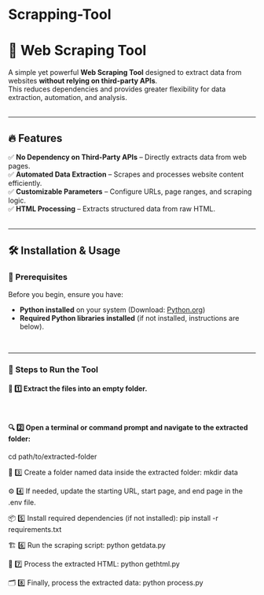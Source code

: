 # Scrapping-Tool

# 🚀 Web Scraping Tool  

A simple yet powerful **Web Scraping Tool** designed to extract data from websites **without relying on third-party APIs**.  
This reduces dependencies and provides greater flexibility for data extraction, automation, and analysis.  
<br>

---

## 🔥 Features  

✅ **No Dependency on Third-Party APIs** – Directly extracts data from web pages.  
✅ **Automated Data Extraction** – Scrapes and processes website content efficiently.  
✅ **Customizable Parameters** – Configure URLs, page ranges, and scraping logic.  
✅ **HTML Processing** – Extracts structured data from raw HTML.  
<br>

---

## 🛠️ Installation & Usage  

### 📌 Prerequisites  

Before you begin, ensure you have:  
- **Python installed** on your system (Download: [Python.org](https://www.python.org))  
- **Required Python libraries installed** (if not installed, instructions are below).  
<br>

---

### 🚀 Steps to Run the Tool  

#### 📂 1️⃣ Extract the files into an empty folder.  
<br>

#### 🔍 2️⃣ Open a terminal or command prompt and navigate to the extracted folder:  
cd path/to/extracted-folder


📁 3️⃣ Create a folder named data inside the extracted folder:
mkdir data


⚙️ 4️⃣ If needed, update the starting URL, start page, and end page in the .env file.


📦 5️⃣ Install required dependencies (if not installed):
pip install -r requirements.txt


🏗️ 6️⃣ Run the scraping script:
python getdata.py


📄 7️⃣ Process the extracted HTML:
python gethtml.py


🗂️ 8️⃣ Finally, process the extracted data:
python process.py




